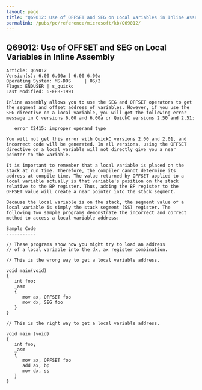 ```yaml
---
layout: page
title: "Q69012: Use of OFFSET and SEG on Local Variables in Inline Assembly"
permalink: /pubs/pc/reference/microsoft/kb/Q69012/
---
```


## Q69012: Use of OFFSET and SEG on Local Variables in Inline Assembly

	Article: Q69012
	Version(s): 6.00 6.00a | 6.00 6.00a
	Operating System: MS-DOS     | OS/2
	Flags: ENDUSER | s_quickc
	Last Modified: 6-FEB-1991
	
	Inline assembly allows you to use the SEG and OFFSET operators to get
	the segment and offset address of variables. However, if you use the
	SEG directive on a local variable, you will get the following error
	message in C versions 6.00 and 6.00a or QuickC versions 2.50 and 2.51:
	
	   error C2415: improper operand type
	
	You will not get this error with QuickC versions 2.00 and 2.01, and
	incorrect code will be generated. In all versions, using the OFFSET
	directive on a local variable will not directly give you a near
	pointer to the variable.
	
	It is important to remember that a local variable is placed on the
	stack at run time. Therefore, the compiler cannot determine its
	address at compile time. The value returned by OFFSET applied to a
	local variable actually is that variable's position on the stack
	relative to the BP register. Thus, adding the BP register to the
	OFFSET value will create a near pointer into the stack segment.
	
	Because the local variable is on the stack, the segment value of a
	local variable is simply the stack segment (SS) register. The
	following two sample programs demonstrate the incorrect and correct
	method to access a local variable address:
	
	Sample Code
	-----------
	
	// These programs show how you might try to load an address
	// of a local variable into the dx, ax register combination.
	
	// This is the wrong way to get a local variable address.
	
	void main(void)
	{
	   int foo;
	   _asm
	   {
	      mov ax, OFFSET foo
	      mov dx, SEG foo
	   }
	}
	
	// This is the right way to get a local variable address.
	
	void main (void)
	{
	   int foo;
	   _asm
	   {
	      mov ax, OFFSET foo
	      add ax, bp
	      mov dx, ss
	   }
	}
